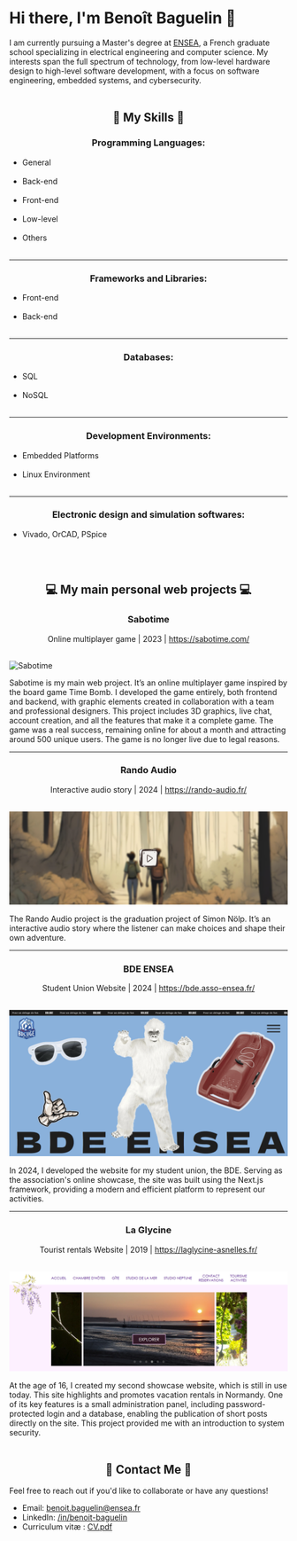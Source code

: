<h1 id="hi-there-i-m-beno-t-baguelin-">Hi there, I&#39;m Benoît Baguelin 👋</h1>
<p>I am currently pursuing a Master&#39;s degree at <a href="https://ensea.fr/">ENSEA</a>, a French graduate school specializing in electrical engineering and computer science. My interests span the full spectrum of technology, from low-level hardware design to high-level software development, with a focus on software engineering, embedded systems, and cybersecurity.
<br/><br/>
</p>
<h2 id="-my-skills-" align="center">🚀 My Skills 🚀</h2>
<h3 id="-programming-languages-">Programming Languages:</h3>
<ul>
   <li>General<br><img src="https://img.shields.io/badge/Python-FFD43B?style=for-the-badge&amp;logo=python&amp;logoColor=blue" alt="" class="skill"> <img src="https://img.shields.io/badge/Java-BC0B19?style=for-the-badge" alt="" class="skill"> <img src="https://img.shields.io/badge/Ocaml-EC6813?style=for-the-badge&amp;logo=Ocaml&amp;logoColor=white" alt="" class="skill"></li>
   <li>Back-end<br><img src="https://img.shields.io/badge/Node%20js-339933?style=for-the-badge&amp;logo=nodedotjs&amp;logoColor=white" alt="" class="skill"> <img src="https://img.shields.io/badge/PHP-777BB4?style=for-the-badge&amp;logo=php&amp;logoColor=white" alt="" class="skill"> </li>
   <li>Front-end<br><img src="https://img.shields.io/badge/HTML5-E34F26?style=for-the-badge&amp;logo=html5&amp;logoColor=white" alt="" class="skill"> <img src="https://img.shields.io/badge/CSS3-1572B6?style=for-the-badge&amp;logo=css3&amp;logoColor=white" alt="" class="skill"> <img src="https://img.shields.io/badge/JavaScript-323330?style=for-the-badge&amp;logo=javascript&amp;logoColor=F7DF1E" alt="" class="skill"></li>
   <li>Low-level<br><img src="https://img.shields.io/badge/C-00599C?style=for-the-badge&amp;logo=c&amp;logoColor=white" alt="" class="skill"> <img src="https://img.shields.io/badge/VHDL-33ff330?style=for-the-badge" alt="" class="skill"> <img src="https://img.shields.io/badge/ASM-000?style=for-the-badge" alt="" class="skill"></li>
   <li>Others<br><img src="https://img.shields.io/badge/Shell_Script-121011?style=for-the-badge&amp;logo=gnu-bash&amp;logoColor=white" alt="" class="skill"> <img src="https://img.shields.io/badge/Matlab-ac2400?style=for-the-badge" alt="" class="skill"></li>
</ul>
<hr>
<h3 id="-frameworks-and-libraries-">Frameworks and Libraries:</h3>
<ul>
   <li>Front-end<br><img src="https://img.shields.io/badge/React-20232A?style=for-the-badge&amp;logo=react&amp;logoColor=61DAFB" alt="" class="skill"> <img src="https://img.shields.io/badge/React_Native-20232A?style=for-the-badge&amp;logo=react&amp;logoColor=61DAF" alt="" class="skill"> <img src="https://img.shields.io/badge/Expo-1B1F23?style=for-the-badge&amp;logo=expo&amp;logoColor=white" alt="" class="skill"> <img src="https://img.shields.io/badge/jQuery-0769AD?style=for-the-badge&amp;logo=jquery&amp;logoColor=white" alt="" class="skill">
      <img src="https://img.shields.io/badge/Sass-CC6699?style=for-the-badge&amp;logo=sass&amp;logoColor=white" alt="" class="skill"> <img src="https://img.shields.io/badge/Bootstrap-563D7C?style=for-the-badge&amp;logo=bootstrap&amp;logoColor=white" alt="" class="skill"> <img src="https://img.shields.io/badge/ThreeJs-black?style=for-the-badge&amp;logo=three.js&amp;logoColor=white" alt="" class="skill"> <img src="https://img.shields.io/badge/GSAP-93CF2B?style=for-the-badge&amp;logo=greensock&amp;logoColor=white" alt="" class="skill">
   </li>
   <li>Back-end<br><img src="https://img.shields.io/badge/next%20js-000000?style=for-the-badge&amp;logo=nextdotjs&amp;logoColor=white" alt="" class="skill"> <img src="https://img.shields.io/badge/Express%20js-000000?style=for-the-badge&amp;logo=express&amp;logoColor=white" alt="" class="skill"> <img src="https://img.shields.io/badge/Flask-000000?style=for-the-badge&amp;logo=flask&amp;logoColor=white" alt="" class="skill"></li>
</ul>
<hr>
<h3 id="databases">Databases:</h3>
<ul>
   <li>SQL<br><img src="https://img.shields.io/badge/MySQL-005C84?style=for-the-badge&amp;logo=mysql&amp;logoColor=white" alt="" class="skill"> <img src="https://img.shields.io/badge/MariaDB-003545?style=for-the-badge&amp;logo=mariadb&amp;logoColor=white" alt="" class="skill"> <img src="https://img.shields.io/badge/Sqlite-003B57?style=for-the-badge&amp;logo=sqlite&amp;logoColor=white" alt="" class="skill"></li>
   <li>NoSQL<br><img src="https://img.shields.io/badge/MongoDB-4EA94B?style=for-the-badge&amp;logo=mongodb&amp;logoColor=white" alt="" class="skill"> <img src="https://img.shields.io/badge/redis-%23DD0031.svg?&amp;style=for-the-badge&amp;logo=redis&amp;logoColor=white" alt="" class="skill"> <img src="https://img.shields.io/badge/firebase-ffca28?style=for-the-badge&amp;logo=firebase&amp;logoColor=black" alt="" class="skill"></li>
</ul>
<hr>
<h3 id="-development-environments-">Development Environments:</h3>
<ul>
   <li>Embedded Platforms<br><img src="https://img.shields.io/badge/Arduino-00979D?style=for-the-badge&amp;logo=Arduino&amp;logoColor=white" alt="" class="skill"> <img src="https://img.shields.io/badge/STM32-03234B?style=for-the-badge&amp;logo=stmicroelectronics&amp;logoColor=white" alt="" class="skill"> <img src="https://img.shields.io/badge/Raspberry%20Pi-A22846?style=for-the-badge&amp;logo=Raspberry%20Pi&amp;logoColor=white" alt="" class="skill"></li>
   <li>Linux Environment<br><img src="https://img.shields.io/badge/Debian-A81D33?style=for-the-badge&amp;logo=debian&amp;logoColor=white" alt="" class="skill"> <img src="https://img.shields.io/badge/Ubuntu-E95420?style=for-the-badge&amp;logo=ubuntu&amp;logoColor=white" alt="" class="skill"> <img src="https://img.shields.io/badge/Kali_Linux-557C94?style=for-the-badge&amp;logo=kali-linux&amp;logoColor=white" alt="" class="skill"></li>
</ul>
<hr>
<h3 id="electronic-design-and-simulation-softwares">Electronic design and simulation softwares:</h3>
<ul>
   <li>
      Vivado, OrCAD, PSpice
   </li>
</ul>
<br/><br/>
<h2 id="-my-main-personal-web-projects-" align="center">💻 My main personal web projects 💻</h2>
<h3 id="-sabotime-">Sabotime</h3>
<p>Online multiplayer game | 2023 | <a href="https://sabotime.com/">https://sabotime.com/</a><br><img src="https://img.shields.io/badge/React-20232A?style=for-the-badge&amp;logo=react&amp;logoColor=61DAFB" alt="" class="skill"> <img src="https://img.shields.io/badge/ThreeJs-black?style=for-the-badge&amp;logo=three.js&amp;logoColor=white" alt="" class="skill"> <img src="https://img.shields.io/badge/MongoDB-4EA94B?style=for-the-badge&amp;logo=mongodb&amp;logoColor=white" alt="" class="skill"> <img src="https://img.shields.io/badge/redis-%23DD0031.svg?&amp;style=for-the-badge&amp;logo=redis&amp;logoColor=white" alt="" class="skill"> <img src="https://img.shields.io/badge/Express%20js-000000?style=for-the-badge&amp;logo=express&amp;logoColor=white" alt="" class="skill"> <img src="https://img.shields.io/badge/Socket.io-010101?&amp;style=for-the-badge&amp;logo=Socket.io&amp;logoColor=white" alt="" class="skill"></p>
<p><img src="./img/sabotime.png" alt="Sabotime"></p>
<p>Sabotime is my main web project. It’s an online multiplayer game inspired by the board game Time Bomb. I developed the game entirely, both frontend and backend, with graphic elements created in collaboration with a team and professional designers. This project includes 3D graphics, live chat, account creation, and all the features that make it a complete game. The game was a real success, remaining online for about a month and attracting around 500 unique users. The game is no longer live due to legal reasons.</p>
<hr>
<h3 id="-rando-audio-">Rando Audio</h3>
<p>Interactive audio story | 2024 | <a href="https://rando-audio.fr/">https://rando-audio.fr/</a><br><img src="https://img.shields.io/badge/HTML5-E34F26?style=for-the-badge&amp;logo=html5&amp;logoColor=white" alt="" class="skill"> <img src="https://img.shields.io/badge/CSS3-1572B6?style=for-the-badge&amp;logo=css3&amp;logoColor=white" alt="" class="skill"> <img src="https://img.shields.io/badge/JavaScript-323330?style=for-the-badge&amp;logo=javascript&amp;logoColor=F7DF1E" alt="" class="skill"> <img src="https://img.shields.io/badge/FMOD-000?style=for-the-badge&amp;logo=fmod&amp;logoColor=white" alt="" class="skill"></p>
<p><img src="./img/rando-audio.png" alt="Rando audio"></p>
<p>The Rando Audio project is the graduation project of Simon Nölp. It’s an interactive audio story where the listener can make choices and shape their own adventure.</p>
<hr>
<h3 id="-bde-ensea-">BDE ENSEA</h3>
<p>Student Union Website | 2024 | <a href="https://bde.asso-ensea.fr/">https://bde.asso-ensea.fr/</a><br><img src="https://img.shields.io/badge/next%20js-000000?style=for-the-badge&amp;logo=nextdotjs&amp;logoColor=white" alt="" class="skill"> <img src="https://img.shields.io/badge/GSAP-93CF2B?style=for-the-badge&amp;logo=greensock&amp;logoColor=white" alt="" class="skill"></p>
<p><img src="./img/bde.png" alt="BDE ENSEA">  </p>
<p>In 2024, I developed the website for my student union, the BDE. Serving as the association&#39;s online showcase, the site was built using the Next.js framework, providing a modern and efficient platform to represent our activities.</p>
<hr>
<h3 id="-la-glycine-">La Glycine</h3>
<p>Tourist rentals Website | 2019 | <a href="https://laglycine-asnelles.fr/">https://laglycine-asnelles.fr/</a><br><img src="https://img.shields.io/badge/HTML5-E34F26?style=for-the-badge&amp;logo=html5&amp;logoColor=white" alt="" class="skill"> <img src="https://img.shields.io/badge/CSS3-1572B6?style=for-the-badge&amp;logo=css3&amp;logoColor=white" alt="" class="skill"> <img src="https://img.shields.io/badge/JavaScript-323330?style=for-the-badge&amp;logo=javascript&amp;logoColor=F7DF1E" alt="" class="skill"> <img src="https://img.shields.io/badge/PHP-777BB4?style=for-the-badge&amp;logo=php&amp;logoColor=white" alt="" class="skill"> <img src="https://img.shields.io/badge/MySQL-005C84?style=for-the-badge&amp;logo=mysql&amp;logoColor=white" alt="" class="skill"></p>
<p><img src="./img/laglycine.png" alt="La Glycine"></p>
<p>At the age of 16, I created my second showcase website, which is still in use today. This site highlights and promotes vacation rentals in Normandy. One of its key features is a small administration panel, including password-protected login and a database, enabling the publication of short posts directly on the site. This project provided me with an introduction to system security.
<br/><br/>
</p>
<h2 id="-contact-me-" align="center">📧 Contact Me 📧</h2>
<p>Feel free to reach out if you&#39;d like to collaborate or have any questions!</p>
<ul>
   <li>Email: <a href="mailto:benoit.baguelin@ensea.fr">benoit.baguelin@ensea.fr</a></li>
   <li>LinkedIn: <a href="https://www.linkedin.com/in/benoit-baguelin/">/in/benoit-baguelin</a></li>
   <li>Curriculum vitæ : <a href="./CV%20STAGE%202025%20FR.pdf">CV.pdf</a></li>
</ul>
<style>
   .skill {
      margin-top: 5px;
   }
   h3,
   h3 + p{
      text-align: center;
   }
</style>
